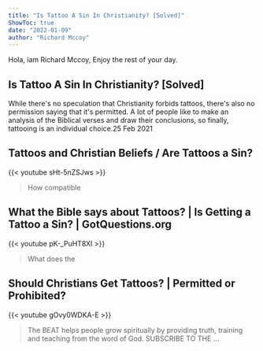 ```yaml
---
title: "Is Tattoo A Sin In Christianity? [Solved]"
ShowToc: true 
date: "2022-01-09"
author: "Richard Mccoy" 
---
```


Hola, iam Richard Mccoy, Enjoy the rest of your day.
## Is Tattoo A Sin In Christianity? [Solved]
 While there's no speculation that Christianity forbids tattoos, there's also no permission saying that it's permitted. A lot of people like to make an analysis of the Biblical verses and draw their conclusions, so finally, tattooing is an individual choice.25 Feb 2021

## Tattoos and Christian Beliefs / Are Tattoos a Sin?
{{< youtube sHt-5nZSJws >}}
>How compatible 

## What the Bible says about Tattoos? | Is Getting a Tattoo a Sin? | GotQuestions.org
{{< youtube pK-_PuHT8XI >}}
>What does the 

## Should Christians Get Tattoos? | Permitted or Prohibited?
{{< youtube gOvy0WDKA-E >}}
>The BEAT helps people grow spiritually by providing truth, training and teaching from the word of God. SUBSCRIBE TO THE ...

